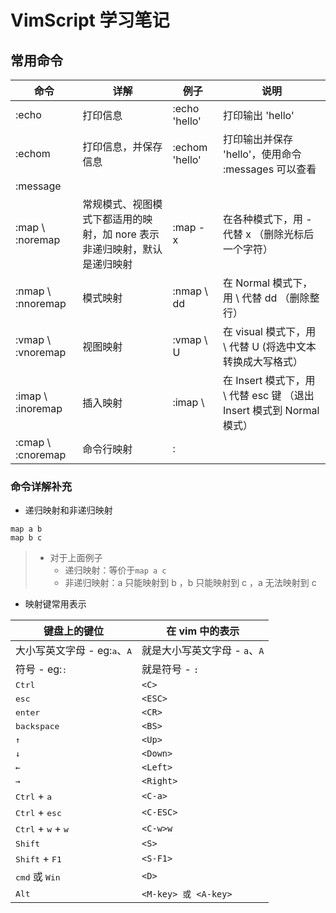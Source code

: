 # VimScript 学习笔记

## 常用命令

命令 | 详解 | 例子 | 说明
------ | ------ | ------ | ------
:echo | 打印信息 | :echo 'hello' | 打印输出 'hello'
:echom | 打印信息，并保存信息 | :echom 'hello' | 打印输出并保存 'hello'，使用命令 :messages 可以查看
:message |
:map \ :noremap | 常规模式、视图模式下都适用的映射，加 nore 表示非递归映射，默认是递归映射 | :map - x | 在各种模式下，用 - 代替 x （删除光标后一个字符）
:nmap \ :nnoremap | 模式映射 | :nmap \ dd | 在 Normal 模式下，用 \ 代替 dd （删除整行）
:vmap \ :vnoremap | 视图映射 | :vmap \ U | 在 visual 模式下，用 \ 代替 U (将选中文本转换成大写格式）
:imap \ :inoremap | 插入映射 | :imap \ <ESC> | 在 Insert 模式下，用 \ 代替 esc 键 （退出 Insert 模式到 Normal 模式）
:cmap \ :cnoremap | 命令行映射 | :

### 命令详解补充

* 递归映射和非递归映射

``` vimscript
map a b
map b c
```
> * 对于上面例子
>   * 递归映射：等价于`map a c`
>   * 非递归映射：a 只能映射到 b ，b 只能映射到 c ，a 无法映射到 c
  
* 映射键常用表示

键盘上的键位 | 在 vim 中的表示
-- | --
大小写英文字母 - eg:<Kbd>a</kbd>、<kbd>A</kbd> | 就是大小写英文字母 - `a`、`A`
符号 - eg:<kbd>:</kbd>| 就是符号 - `:`
<kbd>Ctrl</kbd> | `<C>`
<kbd>esc</kbd> | `<ESC>`
<kbd>enter</kbd> | `<CR>`
<kbd>backspace</kbd> | `<BS>`
<kbd>↑</kbd> | `<Up>`
<kbd>↓</kbd> | `<Down>`
<kbd>←</kbd> | `<Left>`
<kbd>→</kbd> | `<Right>`
<kbd>Ctrl</kbd> + <kbd>a</kbd> | `<C-a>`
<kbd>Ctrl</kbd> + <kbd>esc</kbd> | `<C-ESC>`
<kbd>Ctrl</kbd> + <kbd>w</kbd> + <kbd>w</kbd> | `<C-w>w`
<kbd>Shift</kbd> | `<S>`
<kbd>Shift</kbd> + <kbd>F1</kbd> | `<S-F1>`
<kbd>cmd</kbd> 或 <kbd>Win</kbd> | `<D>`
<kbd>Alt</kbd> | `<M-key> 或 <A-key>`

## 

